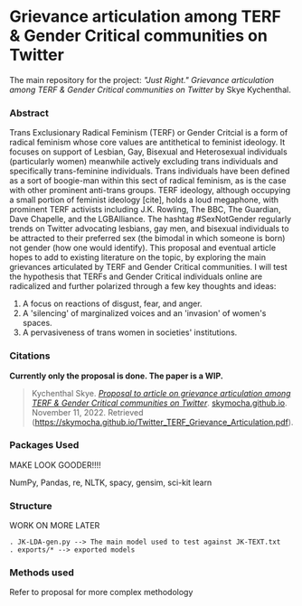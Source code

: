 # Grievance articulation among TERF & Gender Critical communities on Twitter

The main repository for the project: _"Just Right." Grievance articulation among TERF & Gender Critical communities on Twitter_ by Skye Kychenthal.

### Abstract

Trans Exclusionary Radical Feminism (TERF) or Gender Critcial is a form of radical feminism whose core values are antithetical to feminist ideology. It focuses on support of Lesbian, Gay, Bisexual and Heterosexual individuals (particularly women) meanwhile actively excluding trans individuals and specifically trans-feminine individuals. Trans individuals have been defined as a sort of boogie-man within this sect of radical feminism, as is the case with other prominent anti-trans groups. TERF ideology, although occupying a small portion of feminist ideology [cite], holds a loud megaphone, with prominent TERF activists including J.K. Rowling, The BBC, The Guardian, Dave Chapelle, and the LGBAlliance. The hashtag #SexNotGender regularly trends on Twitter advocating lesbians, gay men, and bisexual individuals to be attracted to their preferred sex (the bimodal in which someone is born) not gender (how one would identify). This proposal and eventual article hopes to add to existing literature on the topic, by exploring the main grievances articulated by TERF and Gender Critical communities. I will test the hypothesis that TERFs and Gender Critical individuals online are radicalized and further polarized through a few key thoughts and ideas:

1. A focus on reactions of disgust, fear, and anger. 
2. A 'silencing' of marginalized voices and an 'invasion' of women's spaces.
3. A pervasiveness of trans women in societies' institutions.

### Citations

**Currently only the proposal is done. The paper is a WIP.**

> Kychenthal Skye. _[Proposal to article on grievance articulation among TERF & Gender Critical communities on Twitter](https://skymocha.github.io/Twitter_TERF_Grievance_Articulation.pdf)_. [skymocha.github.io](https://skymocha.github.io). November 11, 2022. Retrieved (https://skymocha.github.io/Twitter_TERF_Grievance_Articulation.pdf).

### Packages Used

MAKE LOOK GOODER!!!!

NumPy, Pandas, re, NLTK, spacy, gensim, sci-kit learn

### Structure

WORK ON MORE LATER

```
. JK-LDA-gen.py --> The main model used to test against JK-TEXT.txt 
. exports/* --> exported models
```

### Methods used

Refer to proposal for more complex methodology
